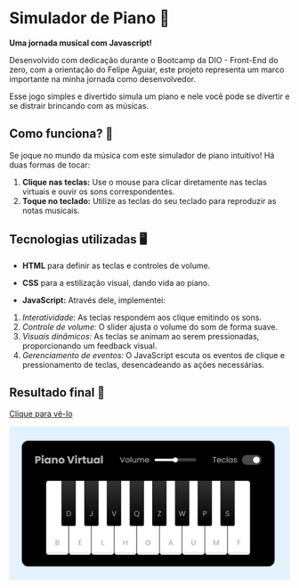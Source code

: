 # Simulador de Piano 🎹 
**Uma jornada musical com Javascript!**

Desenvolvido com dedicação durante o Bootcamp da DIO - Front-End do zero, com a orientação do Felipe Aguiar, este projeto representa um marco importante na minha jornada como desenvolvedor.

Esse jogo simples e divertido simula um piano e nele você pode se divertir e se distrair brincando com as músicas.

## Como funciona? 🎼
Se joque no mundo da música com este simulador de piano intuitivo! Há duas formas de tocar:

1. **Clique nas teclas:** Use o mouse para clicar diretamente nas teclas virtuais e ouvir os sons correspondentes.
2. **Toque no teclado:** Utilize as teclas do seu teclado para reproduzir as notas musicais.

## Tecnologias utilizadas 🖥️
- **HTML** para definir as teclas e controles de volume.

- **CSS** para a estilização visual, dando vida ao piano.

- **JavaScript:** Através dele, implementei:
1. _Interatividade:_ As teclas respondem aos clique emitindo os sons.
2. _Controle de volume:_ O slider ajusta o volume do som de forma suave.
3. _Visuais dinâmicos:_ As teclas se animam ao serem pressionadas, proporcionando um feedback visual.
4. _Gerenciamento de eventos:_ O JavaScript escuta os eventos de clique e pressionamento de teclas, desencadeando as ações necessárias.

## Resultado final 🖤

[Clique para vê-lo](https://piano-simulator-liard.vercel.app/)

![imagem](src/img/piano-simulator.png)
